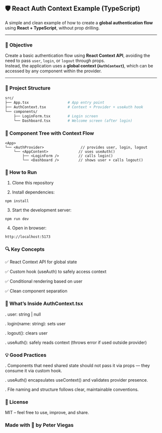 ## 🛡️ React Auth Context Example (TypeScript)

A simple and clean example of how to create a **global authentication flow** using **React + TypeScript**, without prop drilling.

---

### 🧠 Objective

Create a basic authentication flow using **React Context API**, avoiding the need to pass `user`, `login`, or `logout` through props.  
Instead, the application uses a **global context (`AuthContext`)**, which can be accessed by any component within the provider.




---

### 📂 Project Structure

```bash
src/
├── App.tsx                  # App entry point
├── AuthContext.tsx          # Context + Provider + useAuth hook
└── components/
    ├── LoginForm.tsx        # Login screen
    └── Dashboard.tsx        # Welcome screen (after login)
```

### 🌳 Component Tree with Context Flow
```
<App>
└── <AuthProvider>                 // provides user, login, logout
    └── <AppContent>              // uses useAuth()
        ├── <LoginForm />         // calls login()
        └── <Dashboard />         // shows user + calls logout()
```
    

### 🚀 How to Run
1. Clone this repository

2. Install dependencies:
```
npm install
```
3. Start the development server:
```
npm run dev
```
4. Open in browser:
```
http://localhost:5173
```   

### 🔍 Key Concepts
✅ React Context API for global state

✅ Custom hook (useAuth) to safely access context

✅ Conditional rendering based on user

✅ Clean component separation


### 🔐 What’s Inside AuthContext.tsx
. user: string | null

. login(name: string): sets user

. logout(): clears user

. useAuth(): safely reads context (throws error if used outside provider)


### 💡 Good Practices
. Components that need shared state should not pass it via props — they consume it via custom hook.

. useAuth() encapsulates useContext() and validates provider presence.

. File naming and structure follows clear, maintainable conventions.


### 📜 License
MIT – feel free to use, improve, and share.


### Made with 💙 by Peter Viegas

